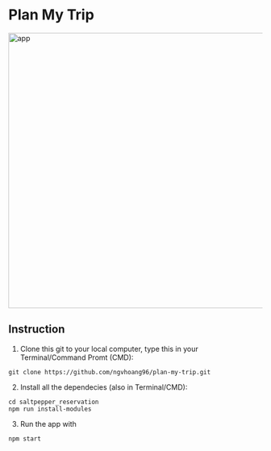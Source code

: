 # Plan My Trip

<img width="546" alt="app" src="https://user-images.githubusercontent.com/24357455/145331364-fade043c-fcf6-4db0-8f15-e28b7818825f.png">

## Instruction

1. Clone this git to your local computer, type this in your Terminal/Command Promt (CMD):

```
git clone https://github.com/ngvhoang96/plan-my-trip.git
```

2. Install all the dependecies (also in Terminal/CMD):

```
cd saltpepper_reservation
npm run install-modules
```

3. Run the app with

```
npm start
```
